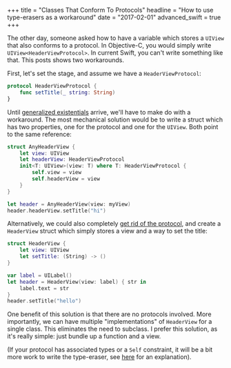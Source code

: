+++
title = "Classes That Conform To Protocols"
headline = "How to use type-erasers as a workaround"
date = "2017-02-01"
advanced_swift = true
+++

The other day, someone asked how to have a variable which stores a `UIView` that also conforms to a protocol. In Objective-C, you would simply write `UIView<HeaderViewProtocol>`. In  current Swift, you can't write something like that. This posts shows two workarounds.

First, let's set the stage, and assume we have a `HeaderViewProtocol`:

```swift
protocol HeaderViewProtocol {
    func setTitle(_ string: String)
}
```

Until [generalized existentials](https://github.com/apple/swift/blob/master/docs/GenericsManifesto.md#generalized-existentials) arrive, we'll have to make do with a workaround. The most mechanical solution would be to write a struct which has two properties, one for the protocol and one for the `UIView`. Both point to the same reference:

```swift
struct AnyHeaderView {
    let view: UIView
    let headerView: HeaderViewProtocol
    init<T: UIView>(view: T) where T: HeaderViewProtocol {
        self.view = view
        self.headerView = view
    }
}

let header = AnyHeaderView(view: myView)
header.headerView.setTitle("hi")
```

Alternatively, we could also completely [get rid of the protocol](http://chris.eidhof.nl/post/protocol-oriented-programming/), and create a `HeaderView` struct which simply stores a view and a way to set the title:

```swift
struct HeaderView {
    let view: UIView
    let setTitle: (String) -> ()
}

var label = UILabel()
let header = HeaderView(view: label) { str in
    label.text = str
}
header.setTitle("hello")
```

One benefit of this solution is that there are no protocols involved. More importantly, we can have multiple "implementations" of `HeaderView` for a single class. This eliminates the need to subclass. I prefer this solution, as it's really simple: just bundle up a function and a view.

(If your protocol has associated types or a `Self` constraint, it will be a bit more work to write the type-eraser, see [here](http://chris.eidhof.nl/post/type-erasers-in-swift/) for an explanation).

